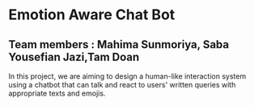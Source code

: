 # Emotion Aware Chat Bot
## Team members : Mahima Sunmoriya, Saba Yousefian Jazi,Tam Doan
In this project, we are aiming to design a human-like interaction system using a chatbot that can talk and react to users' written queries with appropriate texts and emojis.
